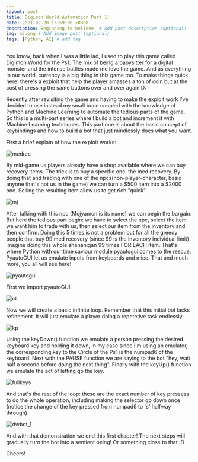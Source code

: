 ```yaml
---
layout: post
title: Digimon World Automation Part 1!
date: 2021-02-28 13:59:00 +0300
description: Beginning to believe. # Add post description (optional)
img: mj.png # Add image post (optional)
tags: [Python, AI] # add tag
---
```

You know, back when I was a little lad, I used to play this game called Digimon World for the Ps1. The mix of being a babysitter for a digital monster and the intense battles made me love the game. And as everything in our world, currency is a big thing in this game too.
To make things quick here: there's a exploit that help the player amasses a ton of coin but at the cost of pressing the same buttons over and over again D: 

Recently after revisiting the game and having to make the exploit work I've decided to use instead my small brain coupled with the knowledge of Python and Machine Learning to automate the tedious parts of the game. So this is a multi-part series where I build a bot and increment it with Machine Learning techniques. This part one is about the basic concept of keybindings and how to build a bot that just mindlessly does what you want.

First a brief explain of how the exploit works: 

![medrec]({{site.baseurl}}/assets/img/medrec.PNG)

By mid-game us players already have a shop available where we can buy recovery items. The trick is to buy a specific one: the med recovery. By doing that and trading with one of the npcs(non-player-character, basic anyone that's not us in the game) we can turn a $500 item into a $2000 one. Selling the resulting item allow us to get rich "quick".

![mj]({{site.baseurl}}/assets/img/mj.PNG)

After talking with this npc (Mojyamon is its name) we can begin the bargain. But here the tedious part begin: we have to select the npc, select the item we want him to trade with us, then select our item from the inventory and then confirm. Doing this 5 times is not a problem but for all the greedy people that buy 99 med recovery (since 99 is the inventory individual limit) imagine doing this whole shenanigan 99 times FOR EACH item. That's where Python with our time saviour module pyautogui comes to the rescue. PyautoGUI let us emulate inputs from keyboards and mice. That and much more, you all will see here!

![pyautogui]({{site.baseurl}}/assets/img/pyautogui.PNG)

First we import pyautoGUI.

![ct]({{site.baseurl}}/assets/img/ct.PNG)

Now we will create a basic infinite loop. Remember that this initial bot lacks refinement. It will just emulate a player doing a repetetive task endlessly. 

![kp]({{site.baseurl}}/assets/img/kp.PNG)

Using the keyDown() function we emulate a person pressing the desired keyboard key and holding it down, in my case since i'm using an emulator, the corresponding key to the Circle of the Ps1 is the numpad6 of the keyboard. Next with the PAUSE function we are saying to the bot "hey, wait half a second before doing the next thing". Finally with the keyUp() function we emulate the act of letting go the key.

![fullkeys]({{site.baseurl}}/assets/img/fullkeys.PNG)

And that's the rest of the loop: these are the exact number of key pressess to do the whole operation, including making the selector go down once (notice the change of the key pressed from numpad6 to 's' halfway through).

![dwbot_1]({{site.baseurl}}/assets/img/dwbot_1.gif)

And with that demonstration we end this first chapter! The next steps will gradually turn the bot into a sentient being! Or something close to that :D

Cheers!

